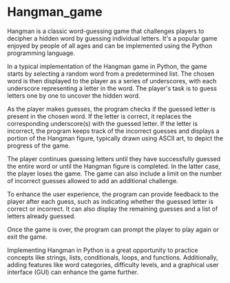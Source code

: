 # Hangman_game

Hangman is a classic word-guessing game that challenges players to decipher a hidden word by guessing individual letters. It's a popular game enjoyed by people of all ages and can be implemented using the Python programming language.

In a typical implementation of the Hangman game in Python, the game starts by selecting a random word from a predetermined list. The chosen word is then displayed to the player as a series of underscores, with each underscore representing a letter in the word. The player's task is to guess letters one by one to uncover the hidden word.

As the player makes guesses, the program checks if the guessed letter is present in the chosen word. If the letter is correct, it replaces the corresponding underscore(s) with the guessed letter. If the letter is incorrect, the program keeps track of the incorrect guesses and displays a portion of the Hangman figure, typically drawn using ASCII art, to depict the progress of the game.

The player continues guessing letters until they have successfully guessed the entire word or until the Hangman figure is completed. In the latter case, the player loses the game. The game can also include a limit on the number of incorrect guesses allowed to add an additional challenge.

To enhance the user experience, the program can provide feedback to the player after each guess, such as indicating whether the guessed letter is correct or incorrect. It can also display the remaining guesses and a list of letters already guessed.

Once the game is over, the program can prompt the player to play again or exit the game.

Implementing Hangman in Python is a great opportunity to practice concepts like strings, lists, conditionals, loops, and functions. Additionally, adding features like word categories, difficulty levels, and a graphical user interface (GUI) can enhance the game further.
